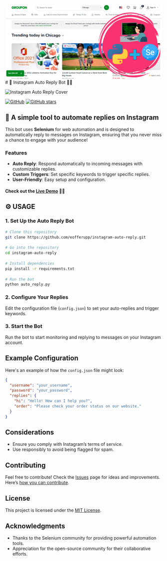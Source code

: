 <img src="https://github.com/eofferupp/groupon-scraper/raw/main/images/cover (2).png" alt="My Temu Scraper Cover" />
# 📱 Instagram Auto Reply Bot 🤖✨

![Instagram Auto Reply Cover](https://example.com/cover-image.png) <!-- Replace with your own cover image -->

[![GitHub](https://img.shields.io/github/license/eofferupp/instagram-auto-reply?color=blue)](https://img.shields.io/github/license/eofferupp/instagram-auto-reply) [![GitHub stars](https://img.shields.io/github/stars/eofferupp/instagram-auto-reply)](https://github.com/eofferupp/instagram-auto-reply/stargazers)

## 🚀 A simple tool to automate replies on Instagram
This bot uses **Selenium** for web automation and is designed to automatically reply to messages on Instagram, ensuring that you never miss a chance to engage with your audience!

### Features
- **Auto Reply**: Respond automatically to incoming messages with customizable replies.
- **Custom Triggers**: Set specific keywords to trigger specific replies.
- **User-Friendly**: Easy setup and configuration.

#### Check out the [Live Demo](https://example.com/demo) 👨‍💻

## ⚙️ USAGE

### 1. Set Up the Auto Reply Bot
```bash
# Clone this repository
git clone https://github.com/eofferupp/instagram-auto-reply.git

# Go into the repository
cd instagram-auto-reply

# Install dependencies
pip install -r requirements.txt

# Run the bot
python auto_reply.py
```

### 2. Configure Your Replies
Edit the configuration file (`config.json`) to set your auto-replies and trigger keywords.

### 3. Start the Bot
Run the bot to start monitoring and replying to messages on your Instagram account.

## Example Configuration
Here's an example of how the `config.json` file might look:
```json
{
  "username": "your_username",
  "password": "your_password",
  "replies": {
    "hi": "Hello! How can I help you?",
    "order": "Please check your order status on our website."
  }
}
```

## Considerations
- Ensure you comply with Instagram’s terms of service.
- Use responsibly to avoid being flagged for spam.

## Contributing
Feel free to contribute! Check the [Issues](https://github.com/eofferupp/instagram-auto-reply/issues) page for ideas and improvements. Here’s [how you can contribute](https://docs.github.com/en/get-started/quickstart/contributing-to-projects).

## License
This project is licensed under the [MIT License](https://opensource.org/licenses/MIT).

## Acknowledgments
- Thanks to the Selenium community for providing powerful automation tools.
- Appreciation for the open-source community for their collaborative efforts.
